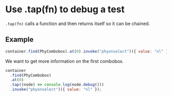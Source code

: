 # Use .tap(fn) to debug a test

`.tap(fn)` calls a function and then returns itself so it can be chained.

## Example

```javascript
container.find(PhyCombobox).at(0).invoke("phyonselect")({ value: "nl" });
```

We want to get more information on the first combobox.

```javascript
container
  .find(PhyCombobox)
  .at(0)
  .tap((node) => console.log(node.debug()))
  .invoke("phyonselect")({ value: "nl" });
```
